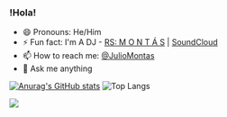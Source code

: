 
### !Hola!

- 😄 Pronouns: He/Him
- ⚡ Fun fact: I'm A DJ - [RS: M O N T Á S](https://ra.co/dj/montas) | [SoundCloud](https://soundcloud.com/juliomontas)
- 📫 How to reach me: [@JulioMontas](https://twitter.com/juliomontas)
- 💬 Ask me anything

[![Anurag's GitHub stats](https://github-readme-stats.vercel.app/api?username=juliomontas)](https://github.com/juliomontas/github-readme-stats)
![Top Langs](https://github-readme-stats.vercel.app/api/top-langs/?username=juliomontas&layout=compact)

![](https://hit.yhype.me/github/profile?user_id=2007589)

<!--
**JulioMontas/JulioMontas** is a ✨ _special_ ✨ repository because its `README.md` (this file) appears on your GitHub profile.

### Hi there 👋

Here are some ideas to get you started:

- 🔭 I’m currently working on ...
- 🌱 I’m currently learning ...
- 👯 I’m looking to collaborate on ...
- 🤔 I’m looking for help with ...
- 💬 Ask me about ...
- 📫 How to reach me: ...
- 😄 Pronouns: ...
- ⚡ Fun fact: ...
-->
